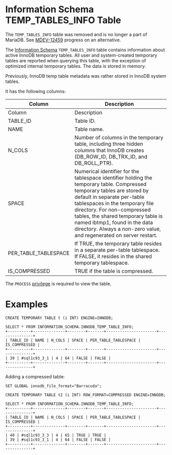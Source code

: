 # Information Schema TEMP_TABLES_INFO Table

The `TEMP_TABLES_INFO` table was removed and is no longer a part of MariaDB. See [MDEV-12459](https://jira.mariadb.org/browse/MDEV-12459) progress on an alternative.

The [Information Schema](/en/information_schema/) `TEMP_TABLES_INFO` table contains information about active InnoDB temporary tables. All user and system-created temporary tables are reported when querying this table, with the exception of optimized internal temporary tables. The data is stored in memory.

Previously, InnoDB temp table metadata was rather stored in InnoDB system tables.

It has the following columns:

| Column | Description |
| --- | --- |
| Column | Description |
| TABLE_ID | Table ID. |
| NAME | Table name. |
| N_COLS | Number of columns in the temporary table, including three hidden columns that InnoDB creates (DB_ROW_ID, DB_TRX_ID, and DB_ROLL_PTR). |
| SPACE | Numerical identifier for the tablespace identifier holding the temporary table. Compressed temporary tables are stored by default in separate per-table tablespaces in the temporary file directory. For non-compressed tables, the shared temporary table is named ibtmp1, found in the data directory. Always a non-zero value, and regenerated on server restart. |
| PER_TABLE_TABLESPACE | If TRUE, the temporary table resides in a separate per-table tablespace. If FALSE, it resides in the shared temporary tablespace. |
| IS_COMPRESSED | TRUE if the table is compressed. |

The `PROCESS` [privilege](../../../../../account-management-sql-commands/grant.md) is required to view the table.

#

# Examples

```
CREATE TEMPORARY TABLE t (i INT) ENGINE=INNODB;

SELECT * FROM INFORMATION_SCHEMA.INNODB_TEMP_TABLE_INFO;
+----------+--------------+--------+-------+----------------------+---------------+
| TABLE_ID | NAME | N_COLS | SPACE | PER_TABLE_TABLESPACE | IS_COMPRESSED |
+----------+--------------+--------+-------+----------------------+---------------+
| 39 | #sql1c93_3_1 | 4 | 64 | FALSE | FALSE |
+----------+--------------+--------+-------+----------------------+---------------+
```

Adding a compressed table:

```
SET GLOBAL innodb_file_format="Barracuda";

CREATE TEMPORARY TABLE t2 (i INT) ROW_FORMAT=COMPRESSED ENGINE=INNODB;

SELECT * FROM INFORMATION_SCHEMA.INNODB_TEMP_TABLE_INFO;
+----------+--------------+--------+-------+----------------------+---------------+
| TABLE_ID | NAME | N_COLS | SPACE | PER_TABLE_TABLESPACE | IS_COMPRESSED |
+----------+--------------+--------+-------+----------------------+---------------+
| 40 | #sql1c93_3_3 | 4 | 65 | TRUE | TRUE |
| 39 | #sql1c93_3_1 | 4 | 64 | FALSE | FALSE |
+----------+--------------+--------+-------+----------------------+---------------+
```